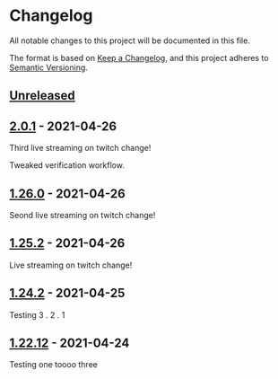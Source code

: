# Changelog

All notable changes to this project will be documented in this file.

The format is based on [Keep a Changelog](https://keepachangelog.com/en/1.0.0/),
and this project adheres to [Semantic Versioning](https://semver.org/spec/v2.0.0.html).

## [Unreleased]

## [2.0.1] - 2021-04-26

Third live streaming on twitch change!

Tweaked verification workflow.

## [1.26.0] - 2021-04-26

Seond live streaming on twitch change!

## [1.25.2] - 2021-04-26

Live streaming on twitch change!

## [1.24.2] - 2021-04-25

Testing 3 . 2 . 1

## [1.22.12] - 2021-04-24

Testing one toooo three

[Unreleased]: https://github.com/bUnit-dev/workflows/compare/v2.0.1...HEAD

[2.0.1]: https://github.com/bUnit-dev/workflows/compare/v1.26.0...v2.0.1

[1.26.0]: https://github.com/bUnit-dev/workflows/compare/v1.25.2...v1.26.0

[1.25.2]: https://github.com/bUnit-dev/workflows/compare/v1.24.2...v1.25.2

[1.24.2]: https://github.com/bUnit-dev/workflows/compare/v1.22.12...v1.24.2

[1.22.12]: https://github.com/bUnit-dev/workflows/compare/0331029b45935c3068dbf5daf3ef84357504b366...v1.22.12
